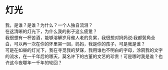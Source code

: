 # 灯光
我，是谁？是谁？为什么？一个人独自流泪？  
在这清晰的灯光下，为什么我的影子这么疲惫？  
我很想有一杯苦酒，能够溶解岁月催人老的负累，我很想对妈妈说:我都鬓角全白，可以再一次在你的怀里哭一回，妈妈，我是你的孩子，可是我是谁？  
可是在如昼的灯光下，我在寻觅我的梦寐，我用谁也不明白的字母，涂鸦我的文字的流水，在一千年后的哪天，莫名许下的古董的文艺的珍贵！可是哪时我是谁？也许这今夜哪年一千年的轮回？  


